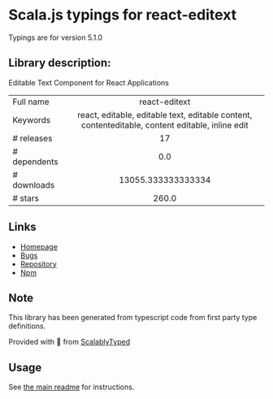 
# Scala.js typings for react-editext

Typings are for version 5.1.0

## Library description:
Editable Text Component for React Applications

|                    |                 |
| ------------------ | :-------------: |
| Full name          | react-editext |
| Keywords           | react, editable, editable text, editable content, contenteditable, content editable, inline edit |
| # releases         | 17 |
| # dependents       | 0.0 |
| # downloads        | 13055.333333333334 |
| # stars            | 260.0 |

## Links
- [Homepage](https://github.com/alioguzhan/react-editext#readme)
- [Bugs](https://github.com/alioguzhan/react-editext/issues)
- [Repository](https://github.com/alioguzhan/react-editext)
- [Npm](https://www.npmjs.com/package/react-editext)
    


## Note
This library has been generated from typescript code from first party type definitions.

Provided with :purple_heart: from [ScalablyTyped](https://github.com/oyvindberg/ScalablyTyped)

## Usage
See [the main readme](../../readme.md) for instructions.



